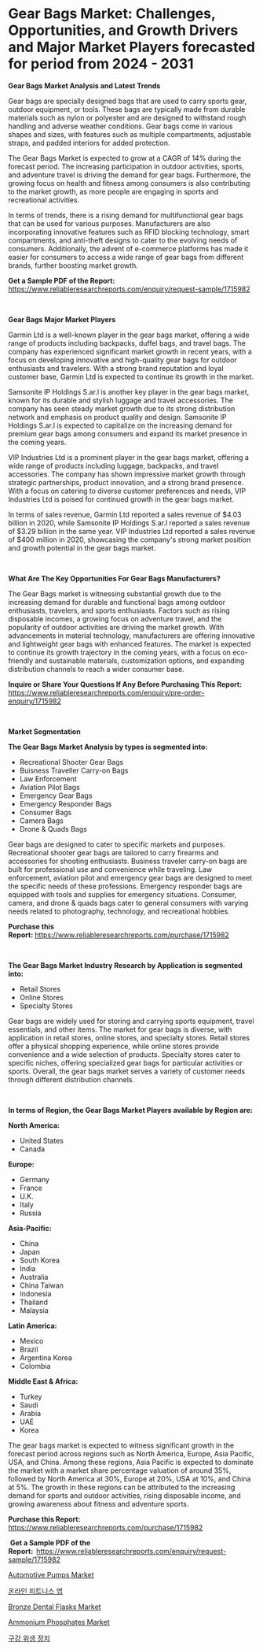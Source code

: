 <p><h1>Gear Bags Market: Challenges, Opportunities, and Growth Drivers and Major Market Players forecasted for period from 2024 - 2031</h1></p><p><strong>Gear Bags Market Analysis and Latest Trends</strong></p>
<p><p>Gear bags are specially designed bags that are used to carry sports gear, outdoor equipment, or tools. These bags are typically made from durable materials such as nylon or polyester and are designed to withstand rough handling and adverse weather conditions. Gear bags come in various shapes and sizes, with features such as multiple compartments, adjustable straps, and padded interiors for added protection.</p><p>The Gear Bags Market is expected to grow at a CAGR of 14% during the forecast period. The increasing participation in outdoor activities, sports, and adventure travel is driving the demand for gear bags. Furthermore, the growing focus on health and fitness among consumers is also contributing to the market growth, as more people are engaging in sports and recreational activities.</p><p>In terms of trends, there is a rising demand for multifunctional gear bags that can be used for various purposes. Manufacturers are also incorporating innovative features such as RFID blocking technology, smart compartments, and anti-theft designs to cater to the evolving needs of consumers. Additionally, the advent of e-commerce platforms has made it easier for consumers to access a wide range of gear bags from different brands, further boosting market growth.</p></p>
<p><strong>Get a Sample PDF of the Report:&nbsp;</strong> <a href="https://www.reliableresearchreports.com/enquiry/request-sample/1715982">https://www.reliableresearchreports.com/enquiry/request-sample/1715982</a></p>
<p>&nbsp;</p>
<p><strong>Gear Bags Major Market Players</strong></p>
<p><p>Garmin Ltd is a well-known player in the gear bags market, offering a wide range of products including backpacks, duffel bags, and travel bags. The company has experienced significant market growth in recent years, with a focus on developing innovative and high-quality gear bags for outdoor enthusiasts and travelers. With a strong brand reputation and loyal customer base, Garmin Ltd is expected to continue its growth in the market.</p><p>Samsonite IP Holdings S.ar.l is another key player in the gear bags market, known for its durable and stylish luggage and travel accessories. The company has seen steady market growth due to its strong distribution network and emphasis on product quality and design. Samsonite IP Holdings S.ar.l is expected to capitalize on the increasing demand for premium gear bags among consumers and expand its market presence in the coming years.</p><p>VIP Industries Ltd is a prominent player in the gear bags market, offering a wide range of products including luggage, backpacks, and travel accessories. The company has shown impressive market growth through strategic partnerships, product innovation, and a strong brand presence. With a focus on catering to diverse customer preferences and needs, VIP Industries Ltd is poised for continued growth in the gear bags market.</p><p>In terms of sales revenue, Garmin Ltd reported a sales revenue of $4.03 billion in 2020, while Samsonite IP Holdings S.ar.l reported a sales revenue of $3.29 billion in the same year. VIP Industries Ltd reported a sales revenue of $400 million in 2020, showcasing the company's strong market position and growth potential in the gear bags market.</p></p>
<p>&nbsp;</p>
<p><strong>What Are The Key Opportunities For Gear Bags Manufacturers?</strong></p>
<p><p>The Gear Bags market is witnessing substantial growth due to the increasing demand for durable and functional bags among outdoor enthusiasts, travelers, and sports enthusiasts. Factors such as rising disposable incomes, a growing focus on adventure travel, and the popularity of outdoor activities are driving the market growth. With advancements in material technology, manufacturers are offering innovative and lightweight gear bags with enhanced features. The market is expected to continue its growth trajectory in the coming years, with a focus on eco-friendly and sustainable materials, customization options, and expanding distribution channels to reach a wider consumer base.</p></p>
<p><strong>Inquire or Share Your Questions If Any Before Purchasing This Report:</strong> <a href="https://www.reliableresearchreports.com/enquiry/pre-order-enquiry/1715982">https://www.reliableresearchreports.com/enquiry/pre-order-enquiry/1715982</a></p>
<p>&nbsp;</p>
<p><strong>Market Segmentation</strong></p>
<p><strong>The Gear Bags Market Analysis by types is segmented into:</strong></p>
<p><ul><li>Recreational Shooter Gear Bags</li><li>Buisness Traveller Carry-on Bags</li><li>Law Enforcement</li><li>Aviation Pilot Bags</li><li>Emergency Gear Bags</li><li>Emergency Responder Bags</li><li>Consumer Bags</li><li>Camera Bags</li><li>Drone & Quads Bags</li></ul></p>
<p><p>Gear bags are designed to cater to specific markets and purposes. Recreational shooter gear bags are tailored to carry firearms and accessories for shooting enthusiasts. Business traveler carry-on bags are built for professional use and convenience while traveling. Law enforcement, aviation pilot and emergency gear bags are designed to meet the specific needs of these professions. Emergency responder bags are equipped with tools and supplies for emergency situations. Consumer, camera, and drone & quads bags cater to general consumers with varying needs related to photography, technology, and recreational hobbies.</p></p>
<p><strong>Purchase this Report:&nbsp;</strong><a href="https://www.reliableresearchreports.com/purchase/1715982">https://www.reliableresearchreports.com/purchase/1715982</a></p>
<p>&nbsp;</p>
<p><strong>The Gear Bags Market Industry Research by Application is segmented into:</strong></p>
<p><ul><li>Retail Stores</li><li>Online Stores</li><li>Specialty Stores</li></ul></p>
<p><p>Gear bags are widely used for storing and carrying sports equipment, travel essentials, and other items. The market for gear bags is diverse, with application in retail stores, online stores, and specialty stores. Retail stores offer a physical shopping experience, while online stores provide convenience and a wide selection of products. Specialty stores cater to specific niches, offering specialized gear bags for particular activities or sports. Overall, the gear bags market serves a variety of customer needs through different distribution channels.</p></p>
<p>&nbsp;</p>
<p><strong>In terms of Region, the Gear Bags Market Players available by Region are:</strong></p>
<p>
    <p> <strong> North America: </strong>
        <ul>
            <li>United States</li>
            <li>Canada</li>
        </ul>
        </p> 
    <p> <strong> Europe: </strong>
        <ul>
            <li>Germany</li>
            <li>France</li>
            <li>U.K.</li>
            <li>Italy</li>
            <li>Russia</li>
        </ul>
        </p> 
    <p> <strong> Asia-Pacific: </strong>
        <ul>
            <li>China</li>
            <li>Japan</li>
            <li>South Korea</li>
            <li>India</li>
            <li>Australia</li>
            <li>China Taiwan</li>
            <li>Indonesia</li>
            <li>Thailand</li>
            <li>Malaysia</li>
        </ul>
        </p> 
    <p> <strong> Latin America: </strong>
        <ul>
            <li>Mexico</li>
            <li>Brazil</li>
            <li>Argentina Korea</li>
            <li>Colombia</li>
        </ul>
        </p> 
    <p> <strong> Middle East & Africa: </strong>
        <ul>
            <li>Turkey</li>
            <li>Saudi</li>
            <li>Arabia</li>
            <li>UAE</li>
            <li>Korea</li>
        </ul>
    </p>
    </p>
<p><p>The gear bags market is expected to witness significant growth in the forecast period across regions such as North America, Europe, Asia Pacific, USA, and China. Among these regions, Asia Pacific is expected to dominate the market with a market share percentage valuation of around 35%, followed by North America at 30%, Europe at 20%, USA at 10%, and China at 5%. The growth in these regions can be attributed to the increasing demand for sports and outdoor activities, rising disposable income, and growing awareness about fitness and adventure sports.</p></p>
<p><strong>Purchase this Report: </strong><a href="https://www.reliableresearchreports.com/purchase/1715982">https://www.reliableresearchreports.com/purchase/1715982</a></p>
<p>&nbsp;<strong>Get a Sample PDF of the Report:&nbsp;&nbsp;</strong><a href="https://www.reliableresearchreports.com/enquiry/request-sample/1715982">https://www.reliableresearchreports.com/enquiry/request-sample/1715982</a></p>
<p><strong></strong></p>
<p><p><a href="https://view.publitas.com/reportprime-1/automotive-pumps-market-size-share-trends-analysis-report-by-material-by-type-by-end-user-by-region-and-segment-forecasts-2024-2031/">Automotive Pumps Market</a></p><p><a href="https://medium.com/@timothychapman46/%EC%98%A8%EB%9D%BC%EC%9D%B8-%ED%94%BC%ED%8A%B8%EB%8B%88%EC%8A%A4-%EC%95%B1-%EC%8B%9C%EC%9E%A5-%EC%8B%9C%EC%9E%A5-cagr-%EC%8B%9C%EC%9E%A5-%ED%8A%B8%EB%A0%8C%EB%93%9C-%EB%B0%8F-%EC%84%B1%EC%9E%A5-%EC%A0%84%EB%9E%B5%EC%97%90-%EB%8C%80%ED%95%9C-%ED%86%B5%EC%B0%B0%EB%A0%A5-878111a4e9d4">온라인 피트니스 앱</a></p><p><a href="https://cute-banjo-8ca.notion.site/Bronze-Dental-Flasks-Market-Size-Reflecting-a-Forecast-Till-2031-Market-By-Type-By-Application-and-d48e828b2d944365be5e11bb4b9f44e6">Bronze Dental Flasks Market</a></p><p><a href="https://view.publitas.com/reportprime-1/ammonium-phosphates-market-research-report-provides-critical-insights-that-can-help-shape-business-development-and-investment-strategies/">Ammonium Phosphates Market</a></p><p><a href="https://medium.com/@timothychapman46/%EA%B5%AC%EA%B0%95-%EC%9C%84%EC%83%9D-%EA%B8%B0%EA%B8%B0-%EC%8B%9C%EC%9E%A5-%EB%8F%99%ED%96%A5-%EB%B0%8F-%EC%8B%9C%EC%9E%A5-%EB%B6%84%EC%84%9D%EC%9D%80-2024-2031%EB%85%84%EA%B9%8C%EC%A7%80-%EC%98%88%EC%B8%A1%EB%90%A9%EB%8B%88%EB%8B%A4-8c741d2f03c3">구강 위생 장치</a></p></p>